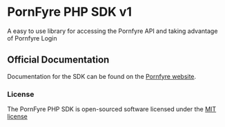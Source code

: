 # PornFyre PHP SDK v1

A easy to use library for accessing the Pornfyre API and taking advantage of Pornfyre Login

## Official Documentation

Documentation for the SDK can be found on the [Pornfyre website](http://pornfyre.com/developers).

### License

The PornFyre PHP SDK is open-sourced software licensed under the [MIT license](http://opensource.org/licenses/MIT)

